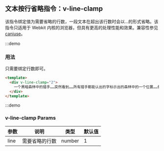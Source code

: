 ## 文本按行省略指令：v-line-clamp

该指令绑定值为需要省略的行数，一段文本在超出该行数时会以…的形式省略。该指令只适用于 Webkit 内核的浏览器，但具有更高的处理性能和效果。兼容性参见 [caniuse](https://caniuse.com/?search=line-clamp)。

:::demo

### 用法

只需要绑定行数即可。

```html
<template>
  <div v-line-clamp="2">
    一个黑暗森林中的猎手……突然看到……所有猎手都能认出的字标示出的森林中的一个位置……假设林中有一百万个猎手（在银河系数千亿颗恒星中存在的文明数量可能千百倍于此），可能有九十万个对这个标示不予理会；在剩下的十万个猎手中，可能有九万个对那个位置进行探测，证实其没有生物后也不予理会；那么在最后剩下的一万个猎手中，肯定有人会做出这样的选择：向那个位置开一枪试试，因为对技术发展到某种程度的文明来说，攻击可能比探测省力，也比探测安全，如果那个位置真的什么都没有，自己也没什么损失。
  </div>
</template>
```

:::demo

### v-line-clamp Params

| 参数 | 说明           | 类型   | 默认值 |
| ---- | -------------- | ------ | ------ |
| line | 需要省略的行数 | number | 1      |
